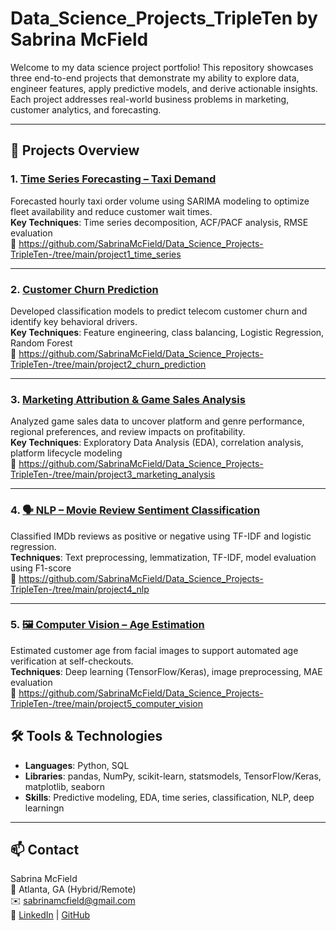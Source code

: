 # Data_Science_Projects_TripleTen by Sabrina McField

Welcome to my data science project portfolio! This repository showcases three end-to-end projects that demonstrate my ability to explore data, engineer features, apply predictive models, and derive actionable insights. Each project addresses real-world business problems in marketing, customer analytics, and forecasting.

---

## 📁 Projects Overview

### 1. [Time Series Forecasting – Taxi Demand](./project1_time_series) 
Forecasted hourly taxi order volume using SARIMA modeling to optimize fleet availability and reduce customer wait times.  
**Key Techniques**: Time series decomposition, ACF/PACF analysis, RMSE evaluation  
🔗 https://github.com/SabrinaMcField/Data_Science_Projects-TripleTen-/tree/main/project1_time_series

---

### 2. [Customer Churn Prediction](./project2_churn_prediction) 
Developed classification models to predict telecom customer churn and identify key behavioral drivers.  
**Key Techniques**: Feature engineering, class balancing, Logistic Regression, Random Forest  
🔗 https://github.com/SabrinaMcField/Data_Science_Projects-TripleTen-/tree/main/project2_churn_prediction

---

### 3. [Marketing Attribution & Game Sales Analysis](./project3_marketing_analysis) 
Analyzed game sales data to uncover platform and genre performance, regional preferences, and review impacts on profitability.  
**Key Techniques**: Exploratory Data Analysis (EDA), correlation analysis, platform lifecycle modeling  
🔗 https://github.com/SabrinaMcField/Data_Science_Projects-TripleTen-/tree/main/project3_marketing_analysis

---

### 4. [🗣 NLP – Movie Review Sentiment Classification](./project4_nlp)
Classified IMDb reviews as positive or negative using TF-IDF and logistic regression.  
**Techniques**: Text preprocessing, lemmatization, TF-IDF, model evaluation using F1-score  
🔗 https://github.com/SabrinaMcField/Data_Science_Projects-TripleTen-/tree/main/project4_nlp

---

### 5. [🖼 Computer Vision – Age Estimation](./project5_computer_vision)  
Estimated customer age from facial images to support automated age verification at self-checkouts.  
**Techniques**: Deep learning (TensorFlow/Keras), image preprocessing, MAE evaluation  
🔗 https://github.com/SabrinaMcField/Data_Science_Projects-TripleTen-/tree/main/project5_computer_vision

## 🛠 Tools & Technologies
- **Languages**: Python, SQL  
- **Libraries**: pandas, NumPy, scikit-learn, statsmodels, TensorFlow/Keras, matplotlib, seaborn  
- **Skills**: Predictive modeling, EDA, time series, classification, NLP, deep learningn

---

## 📫 Contact  
Sabrina McField  
📍 Atlanta, GA (Hybrid/Remote)  
✉️ sabrinamcfield@gmail.com  
🔗 [LinkedIn](#) | [GitHub](https://github.com/SabrinaMcField)
